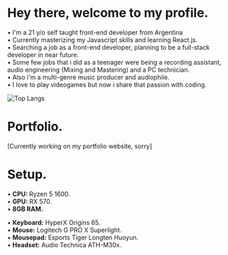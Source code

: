 # Hey there, welcome to my profile.

• I'm a 21 y/o self taught front-end developer from Argentina<br>
• Currently masterizing my Javascript skills and learning React.js.<br>
• Searching a job as a front-end developer, planning to be a full-stack developer in near future.<br>
• Some few jobs that i did as a teenager were being a recording assistant, audio engineering (Mixing and Mastering) and a PC technician.<br>
• Also i'm a multi-genre music producer and audiophile.<br>
• I love to play videogames but now i share that passion with coding.<br>

![Top Langs](https://github-readme-stats.vercel.app/api/top-langs/?username=facundonahuelcruz&theme=tokyonight)

# Portfolio.

[Currently working on my portfolio website, sorry]

# Setup.
• <b>CPU:</b> Ryzen 5 1600.<br>
• <b>GPU:</b> RX 570.<br>
• <b>8GB RAM.</b><br>

• <b>Keyboard:</b> HyperX Origins 65.<br>
• <b>Mouse:</b> Logitech G PRO X Superlight.<br>
• <b>Mousepad:</b> Esports Tiger Longten Huoyun.<br>
• <b>Headset:</b> Audio Technica ATH-M30x.<br>
